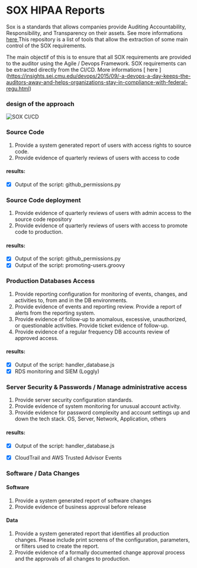 # SOX HIPAA Reports

Sox is a standards that allows companies provide Auditing Accountability, Responsibility, and Transparency on their assets. See more informations [ here ](https://en.wikipedia.org/wiki/Sarbanes%E2%80%93Oxley_Act)
This repository is a list of tools that allow the extraction of some main control of the SOX requirements.

The main objectif of this is to ensure that all SOX requirements are provided to the auditor using the Agile / Devops Framework. SOX requirements can be extracted directly from the CI/CD. More informations [ here ] (https://insights.sei.cmu.edu/devops/2015/09/-a-devops-a-day-keeps-the-auditors-away-and-helps-organizations-stay-in-compliance-with-federal-regu.html)

### design of the approach

![ SOX CI/CD ](https://github.com/fsclyde/sox-github-perms/blob/master/images/soc_ci-cd.png "SOX")


### Source Code

1. Provide a system generated report of users with access rights to source code.
2. Provide evidence of quarterly reviews of users with access to code

#### results:

* [x] Output of the script: github_permissions.py

### Source Code deployment

1. Provide evidence of quarterly reviews of users with admin access to the source code repository
2. Provide evidence of quarterly reviews of users with access to promote code to production.

#### results:

* [x] Output of the script: github_permissions.py
* [x] Output of the script: promoting-users.groovy

### Production Databases Access

1. Provide reporting configuration for monitoring of events, changes, and activities to, from and in the DB environments.
2. Provide evidence of events and reporting review. Provide a report of alerts from the reporting system.
3. Provide evidence of follow-up to anomalous, excessive, unauthorized, or questionable activities. Provide ticket evidence of follow-up.
4. Provide evidence of a regular frequency DB accounts review of approved access.


#### results:

* [x] Output of the script: handler_database.js
* [x] RDS monitoring and SIEM (Loggly)

### Server Security & Passwords / Manage administrative access

1. Provide server security configuration standards.
2. Provide evidence of system monitoring for unusual account activity.
3. Provide evidence for password complexity and account settings up and down the tech stack. OS, Server, Network, Application, others

#### results:

* [x] Output of the script: handler_database.js
* [x] CloudTrail and AWS Trusted Advisor Events


###  Software / Data Changes

#### Software

1. Provide a system generated report of software changes
2. Provide evidence of business approval before release

#### Data

1. Provide a system generated report that identifies all production changes. Please include print screens of the configuration, parameters, or filters used to create the report.
2. Provide evidence of a formally documented change approval process and the approvals of all changes to production.

